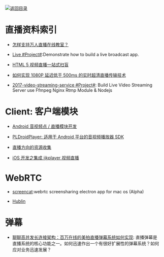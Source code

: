 [![返回目录](https://parg.co/UGo)](https://github.com/wxyyxc1992/Awesome-Links)

# 直播资料索引

* [怎样支持万人直播在线教室？](http://www.infoq.com/cn/presentations/how-to-support-the-people-live-online-classroom)

* [Live #Project#](https://github.com/ltebean/Live):Demonstrate how to build a live broadcast app.

* [HTML 5 视频直播一站式扫盲](http://bugly.qq.com/bbs/forum.php?mod=viewthread&tid=1277)

* [如何实现 1080P 延迟低于 500ms 的实时超清直播传输技术 ](http://mp.weixin.qq.com/s?__biz=MzAwMDU1MTE1OQ==&mid=2653547697&idx=1&sn=acc748b7fcf0058b58e244970e51eabc&scene=0&from=groupmessage&isappinstalled=0#wechat_redirect)

* [2017-video-streaming-service #Project#](https://github.com/tabvn/video-streaming-service): Build Live Video Streaming Server use Ffmpeg Nginx Rtmp Module & Nodejs

# Client: 客户端模块

* [Android 音视频点 / 直播模块开发](http://toutiao.io/posts/76jep8)

* [PLDroidPlayer: 适用于 Android 平台的音视频播放器 SDK](https://github.com/pili-engineering/PLDroidPlayer)

* [直播方向的资源收集](http://www.henishuo.com/live-play-resource-collections/)

* [iOS 开发之集成 ijkplayer 视频直播](http://allluckly.cn/%E6%8A%95%E7%A8%BF/tuogao46)

# WebRTC

* [screencat](https://github.com/maxogden/screencat):webrtc screensharing electron app for mac os (Alpha)

* [Hublin](https://github.com/linagora/hublin)

# 弹幕

* [聊聊高并发长连接架构：百万在线的美拍直播弹幕系统如何实现](https://mp.weixin.qq.com/s/yrcO8yA0Ut2RVhUxG2OSvQ): 直播弹幕是直播系统的核心功能之一。如何迅速作出一个有很好扩展性的弹幕系统？如何应对业务迅速发展？
